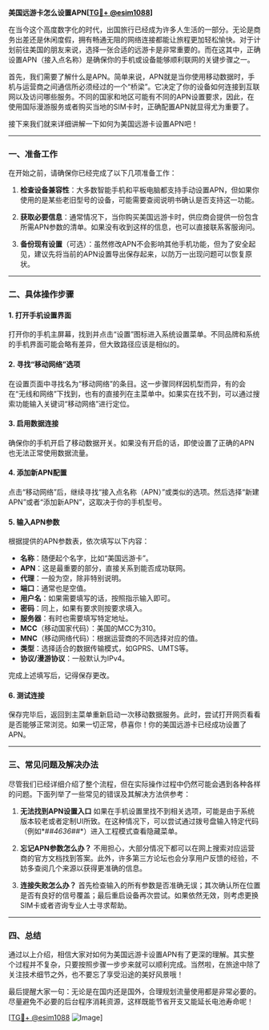 **美国远游卡怎么设置APN[[TG💪+ @esim1088](https://t.me/s/esim1088)]**

在当今这个高度数字化的时代，出国旅行已经成为许多人生活的一部分。无论是商务出差还是休闲度假，拥有畅通无阻的网络连接都能让旅程更加轻松愉快。对于计划前往美国的朋友来说，选择一张合适的远游卡是非常重要的。而在这其中，正确设置APN（接入点名称）是确保你的手机或设备能够顺利联网的关键步骤之一。

首先，我们需要了解什么是APN。简单来说，APN就是当你使用移动数据时，手机与运营商之间通信所必须经过的一个“桥梁”。它决定了你的设备如何连接到互联网以及访问哪些服务。不同的国家和地区可能有不同的APN设置要求，因此，在使用国际漫游服务或者购买当地的SIM卡时，正确配置APN就显得尤为重要了。

接下来我们就来详细讲解一下如何为美国远游卡设置APN吧！

---

### 一、准备工作

在开始之前，请确保你已经完成了以下几项准备工作：

1. **检查设备兼容性**：大多数智能手机和平板电脑都支持手动设置APN，但如果你使用的是某些老旧型号的设备，可能需要查阅说明书确认是否支持这一功能。
   
2. **获取必要信息**：通常情况下，当你购买美国远游卡时，供应商会提供一份包含所需APN参数的清单。如果没有收到这样的信息，也可以直接联系客服询问。

3. **备份现有设置**（可选）：虽然修改APN不会影响其他手机功能，但为了安全起见，建议先将当前的APN设置导出保存起来，以防万一出现问题可以恢复原状。

---

### 二、具体操作步骤

#### 1. 打开手机设置界面
打开你的手机主屏幕，找到并点击“设置”图标进入系统设置菜单。不同品牌和系统的手机界面可能会略有差异，但大致路径应该是相似的。

#### 2. 寻找“移动网络”选项
在设置页面中寻找名为“移动网络”的条目。这一步骤同样因机型而异，有的会在“无线和网络”下找到，也有的直接列在主菜单中。如果实在找不到，可以通过搜索功能输入关键词“移动网络”进行定位。

#### 3. 启用数据连接
确保你的手机开启了移动数据开关。如果没有开启的话，即使设置了正确的APN也无法正常使用数据流量。

#### 4. 添加新APN配置
点击“移动网络”后，继续寻找“接入点名称（APN）”或类似的选项。然后选择“新建APN”或者“添加新APN”，这取决于你的手机型号。

#### 5. 输入APN参数
根据提供的APN参数表，依次填写以下内容：
   - **名称**：随便起个名字，比如“美国远游卡”。
   - **APN**：这是最重要的部分，直接关系到能否成功联网。
   - **代理**：一般为空，除非特别说明。
   - **端口**：通常也是空值。
   - **用户名**：如果需要填写的话，按照指示输入即可。
   - **密码**：同上，如果有要求则按要求填入。
   - **服务器**：有时也需要填写特定地址。
   - **MCC**（移动国家代码）：美国的MCC为310。
   - **MNC**（移动网络代码）：根据运营商的不同选择对应的值。
   - **类型**：选择适合的数据传输模式，如GPRS、UMTS等。
   - **协议/漫游协议**：一般默认为IPv4。

完成上述填写后，记得保存更改。

#### 6. 测试连接
保存完毕后，返回到主菜单重新启动一次移动数据服务。此时，尝试打开网页看看是否能够正常浏览。如果一切正常，恭喜你！你的美国远游卡已经成功设置了APN。

---

### 三、常见问题及解决办法

尽管我们已经详细介绍了整个流程，但在实际操作过程中仍然可能会遇到各种各样的问题。下面列举了一些常见的错误及其解决方法供参考：

1. **无法找到APN设置入口**
   如果在手机设置里找不到相关选项，可能是由于系统版本较老或者定制UI所致。在这种情况下，可以尝试通过拨号盘输入特定代码（例如*#*#4636#*#*）进入工程模式查看隐藏菜单。

2. **忘记APN参数怎么办？**
   不用担心，大部分情况下都可以在网上搜索对应运营商的官方文档找到答案。此外，许多第三方论坛也会分享用户反馈的经验，不妨多查阅几个来源以获得更准确的信息。

3. **连接失败怎么办？**
   首先检查输入的所有参数是否准确无误；其次确认所在位置是否有良好的信号覆盖；最后重启设备再次尝试。如果依然无效，则考虑更换SIM卡或者咨询专业人士寻求帮助。

---

### 四、总结

通过以上介绍，相信大家对如何为美国远游卡设置APN有了更深的理解。其实整个过程并不复杂，只要按照步骤一步步来就可以顺利完成。当然啦，在旅途中除了关注技术细节之外，也不要忘了享受沿途的美好风景哦！

最后提醒大家一句：无论是在国内还是国外，合理规划流量使用都是非常必要的。尽量避免不必要的后台程序消耗资源，这样既能节省开支又能延长电池寿命呢！

[[TG💪+ @esim1088](https://t.me/s/esim1088) ![Image](https://i.postimg.cc/4NQfJmqS/Snipaste-2025-05-13-00-14-12.png)]